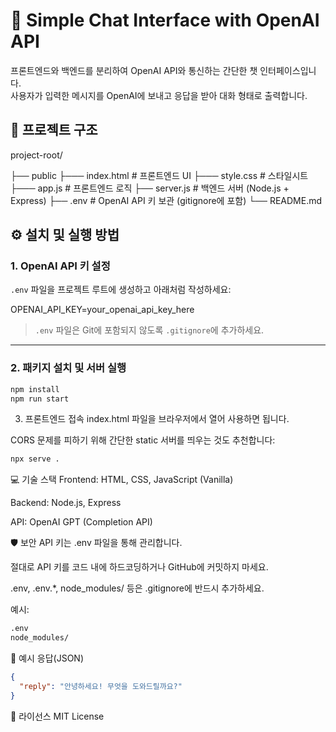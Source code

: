 # 💬 Simple Chat Interface with OpenAI API

프론트엔드와 백엔드를 분리하여 OpenAI API와 통신하는 간단한 챗 인터페이스입니다.  
사용자가 입력한 메시지를 OpenAI에 보내고 응답을 받아 대화 형태로 출력합니다.

## 📁 프로젝트 구조

project-root/

├── public
├─── index.html # 프론트엔드 UI
├─── style.css # 스타일시트
├─── app.js # 프론트엔드 로직
├── server.js # 백엔드 서버 (Node.js + Express)
├── .env # OpenAI API 키 보관 (gitignore에 포함)
└── README.md


## ⚙️ 설치 및 실행 방법

### 1. OpenAI API 키 설정

`.env` 파일을 프로젝트 루트에 생성하고 아래처럼 작성하세요:

OPENAI_API_KEY=your_openai_api_key_here

> `.env` 파일은 Git에 포함되지 않도록 `.gitignore`에 추가하세요.

---

### 2. 패키지 설치 및 서버 실행

```bash
npm install
npm run start
```

3. 프론트엔드 접속
index.html 파일을 브라우저에서 열어 사용하면 됩니다.

CORS 문제를 피하기 위해 간단한 static 서버를 띄우는 것도 추천합니다:

```bash
npx serve .
```

💻 기술 스택
Frontend: HTML, CSS, JavaScript (Vanilla)

Backend: Node.js, Express

API: OpenAI GPT (Completion API)

🛡️ 보안
API 키는 .env 파일을 통해 관리합니다.

절대로 API 키를 코드 내에 하드코딩하거나 GitHub에 커밋하지 마세요.

.env, .env.*, node_modules/ 등은 .gitignore에 반드시 추가하세요.

예시:

```bash
.env
node_modules/
```

🧪 예시 응답(JSON)
```json
{
  "reply": "안녕하세요! 무엇을 도와드릴까요?"
}
```

📜 라이선스
MIT License
